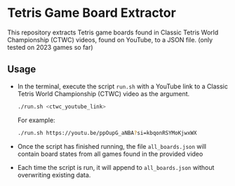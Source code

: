# Tetris Game Board Extractor

This repository extracts Tetris game boards found in Classic Tetris World Championship (CTWC) videos, found on YouTube, to a JSON file. (only tested on 2023 games so far)  

## Usage

- In the terminal, execute the script `run.sh` with a YouTube link to a Classic Tetris World Championship (CTWC) video as the argument.
  
    ```bash
    ./run.sh <ctwc_youtube_link>
    ```
    For example:
    ```bash
    ./run.sh https://youtu.be/ppOupG_aNBA?si=kbqonRSYMoKjwxWX
    ```

- Once the script has finished running, the file `all_boards.json` will contain board states from all games found in the provided video

- Each time the script is run, it will append to `all_boards.json` without overwriting existing data.